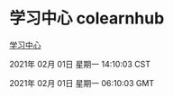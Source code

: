 # 学习中心 colearnhub
[学习中心](http://59.174.27.45:56308/colearnhub/)

2021年 02月 01日 星期一 14:10:03 CST

2021年 02月 01日 星期一 06:10:03 GMT
